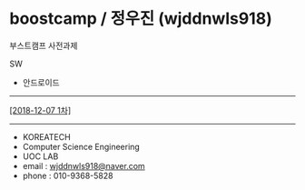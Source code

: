 # boostcamp / 정우진 (wjddnwls918)
부스트캠프 사전과제

SW
- 안드로이드

------------------------------------------

[[2018-12-07 1차]](https://youtu.be/hVSWciEUhqk)


------------------------------------------
- KOREATECH
- Computer Science Engineering
- UOC LAB
- email : wjddnwls918@naver.com
- phone : 010-9368-5828
